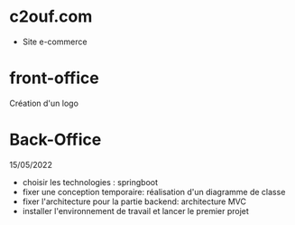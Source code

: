 # c2ouf.com
- Site e-commerce

# front-office
Création d'un logo 

























# Back-Office
15/05/2022
- choisir les technologies : springboot
- fixer une conception temporaire: réalisation d'un diagramme de classe
- fixer l'architecture pour la partie backend: architecture MVC 
- installer l'environnement de travail et lancer le premier projet































